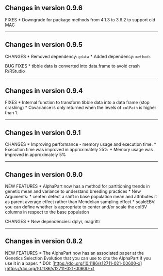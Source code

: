 
## Changes in version 0.9.6

FIXES
    * Downgrade for package methods from 4.1.3 to 3.6.2 to support old MAC

---

## Changes in version 0.9.5

CHANGES
    * Removed dependency: ```gdata```
    * Added dependency: ```methods```
    
BUG FIXES
    * tibble data is converted into data.frame to avoid crash R/RStudio

---

## Changes in version 0.9.4

FIXES
    * Internal function to transform tibble data into a data frame (stop crashing)
    * Covariance is only returned when the levels of ```colPath``` is higher than 1. 

---

## Changes in version 0.9.1

CHANGES
    * Improving performance - memory usage and execution time.
          * Execution time was improved in approximately 25%
          * Memory usage was improved in approximately 5%

---

## Changes in version 0.9.0

NEW FEATURES
    * AlphaPart now  has a method for partitioning trends in genetic mean and variance to understand breeding practices
    * New Arguments:
        * center: detect a shift in base population mean and attributes it as parent average effect rather than Mendelian sampling effect
        * scaleEBV: you can define whether is appropriate to center and/or scale the colBV columns in respect to the base population

CHANGES
    * New dependencies: dplyr, magrittr

---

## Changes in version 0.8.2

NEW FEATURES
    * The AlphaPart now has an associated paper at the Genetics Selection Evolution that you can use to cite the AlphaPart if you use it in a paper.
    * DOI: [https://doi.org/10.1186/s12711-021-00600-x](https://doi.org/10.1186/s12711-021-00600-x)
